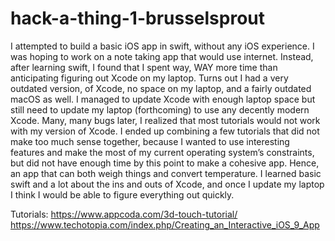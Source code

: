 # hack-a-thing-1-brusselsprout
I attempted to build a basic iOS app in swift, without any iOS experience. I was hoping to work on a note taking app that would use internet. Instead, after learning swift, I found that I spent way, WAY more time than anticipating figuring out Xcode on my laptop. Turns out I had a very outdated version, of Xcode, no space on my laptop, and a fairly outdated macOS as well. I managed to update Xcode with enough laptop space but still need to update my laptop (forthcoming) to use any decently modern Xcode. Many, many bugs later, I realized that most tutorials would not work with my version of Xcode. I ended up combining a few tutorials that did not make too much sense together, because I wanted to use interesting features and make the most of my current operating system’s constraints, but did not have enough time by this point to make a cohesive app. Hence, an app that can both weigh things and convert temperature. I learned basic swift and a lot about the ins and outs of Xcode, and once I update my laptop I think I would be able to figure everything out quickly.

Tutorials:
https://www.appcoda.com/3d-touch-tutorial/
https://www.techotopia.com/index.php/Creating_an_Interactive_iOS_9_App